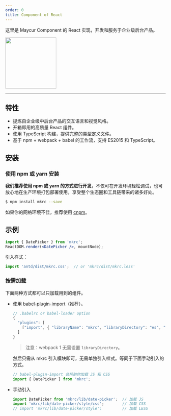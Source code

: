 ```yaml
---
order: 0
title: Component of React
---
```


这里是 Maycur Component 的 React 实现，开发和服务于企业级后台产品。

<div class="pic-plus">
  <img width="160" src="https://t.alipayobjects.com/images/rmsweb/T16xRhXkxbXXXXXXXX.svg">
</div>

<style>
.pic-plus > * {
  display: inline-block !important;
  vertical-align: middle;
}
.pic-plus span {
  font-size: 30px;
  color: #aaa;
  margin: 0 20px;
}
</style>

---

## 特性

- 提炼自企业级中后台产品的交互语言和视觉风格。
- 开箱即用的高质量 React 组件。
- 使用 TypeScript 构建，提供完整的类型定义文件。
- 基于 npm + webpack + babel 的工作流，支持 ES2015 和 TypeScript。

## 安装

### 使用 npm 或 yarn 安装

**我们推荐使用 npm 或 yarn 的方式进行开发**，不仅可在开发环境轻松调试，也可放心地在生产环境打包部署使用，享受整个生态圈和工具链带来的诸多好处。

```bash
$ npm install mkrc --save
```

如果你的网络环境不佳，推荐使用 [cnpm](https://github.com/cnpm/cnpm)。

## 示例

```jsx
import { DatePicker } from 'mkrc';
ReactDOM.render(<DatePicker />, mountNode);
```

引入样式：

```jsx
import 'antd/dist/mkrc.css';  // or 'mkrc/dist/mkrc.less'
```

### 按需加载

下面两种方式都可以只加载用到的组件。

- 使用 [babel-plugin-import](https://github.com/ant-design/babel-plugin-import)（推荐）。

   ```js
   // .babelrc or babel-loader option
   {
     "plugins": [
       ["import", { "libraryName": "mkrc", "libraryDirectory": "es", "style": "css" }] // `style: true` 会加载 less 文件
     ]
   }
   ```

   > 注意：webpack 1 无需设置 `libraryDirectory`。

   然后只需从 mkrc 引入模块即可，无需单独引入样式。等同于下面手动引入的方式。

   ```jsx
   // babel-plugin-import 会帮助你加载 JS 和 CSS
   import { DatePicker } from 'mkrc';
   ```

- 手动引入

   ```jsx
   import DatePicker from 'mkrc/lib/date-picker';  // 加载 JS
   import 'mkrc/lib/date-picker/style/css';        // 加载 CSS
   // import 'mkrc/lib/date-picker/style';         // 加载 LESS
   ```
